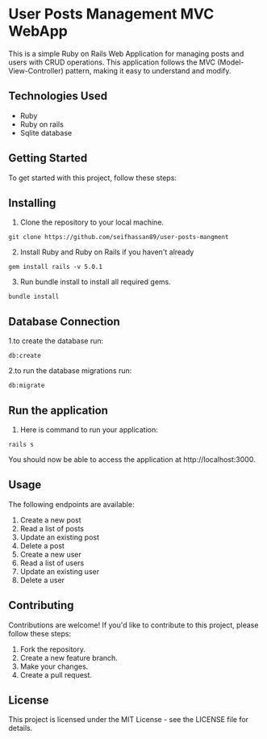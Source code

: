 # User Posts Management MVC WebApp
This is a simple Ruby on Rails Web Application for managing posts and users with CRUD operations. This application follows the MVC (Model-View-Controller) pattern, making it easy to understand and modify.

## Technologies Used
- Ruby
- Ruby on rails
- Sqlite database

## Getting Started
To get started with this project, follow these steps:

## Installing
1. Clone the repository to your local machine.
```
git clone https://github.com/seifhassan89/user-posts-mangment
```
2. Install Ruby and Ruby on Rails if you haven't already
```
gem install rails -v 5.0.1
```
3. Run bundle install to install all required gems.
```
bundle install
```


## Database Connection
1.to create the database run:
```
db:create
```
2.to run the database migrations run:
```
db:migrate
```


## Run the application
1. Here is command to run your application:
```
rails s
```
You should now be able to access the application at http://localhost:3000.


## Usage
The following endpoints are available:

1. Create a new post
2. Read a list of posts
3. Update an existing post
4. Delete a post
5. Create a new user
6. Read a list of users
7. Update an existing user
8. Delete a user

## Contributing
Contributions are welcome! If you'd like to contribute to this project, please follow these steps:

1. Fork the repository.
2. Create a new feature branch.
3. Make your changes.
4. Create a pull request.

## License
This project is licensed under the MIT License - see the LICENSE file for details.

